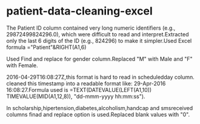 # patient-data-cleaning-excel
The Patient ID column contained very long numeric identifiers (e.g., 29872499824296.0), which were difficult to read and interpret.Extracted only the last 6 digits of the ID (e.g., 824296) to make it simpler.Used Excel formula  ="Patient"&RIGHT(A1,6)

Used Find and replace for gender column.Replaced "M" with Male and "F" with Female.

2016-04-29T16:08:27Z,this format is hard to read in scheduledday column. cleaned this timestamp into a readable format like: 29-Apr-2016 16:08:27.Formula used is =TEXT(DATEVALUE(LEFT(A1,10)) TIMEVALUE(MID(A1,12,8)), "dd-mmm-yyyy hh:mm:ss").

In scholarship,hipertension,diabetes,alcoholism,handcap and smsreceived columns finad and replace option is used.Replaced blank values with "0".
